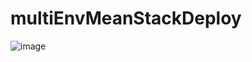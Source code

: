 # multiEnvMeanStackDeploy



![image](https://user-images.githubusercontent.com/57292753/166952834-e8c43522-1777-4e05-86a8-ff509f4260ae.png)
